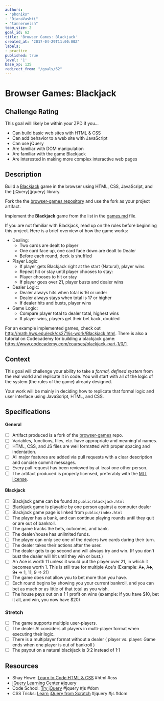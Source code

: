 ```yaml
---
authors:
- "phoniks"
- "DianaVashti"
- "tannerwelsh"
team_size: 2
goal_id: 62
title: 'Browser Games: Blackjack'
created_at: '2017-04-29T11:00:00Z'
labels:
- practice
published: true
level: '1'
base_xp: 125
redirect_from: "/goals/62"
---
```


# Browser Games: Blackjack

## Challenge Rating

This goal will likely be within your ZPD if you...

- Can build basic web sites with HTML & CSS
- Can add behavior to a web site with JavaScript
- Can use jQuery
- Are familiar with DOM manipulation
- Are familiar with the game Blackjack
- Are interested in making more complex interactive web pages

## Description

Build a [Blackjack](https://en.wikipedia.org/wiki/Blackjack) game in the browser using HTML, CSS, JavaScript, and the [jQuery][jquery] library.

Fork the the [browser-games repository][browser-games] and use the fork as your project artifact.

Implement the **Blackjack** game from the list in the [games.md][games-list] file.

If you are not familiar with Blackjack, read up on the rules before beginning this project. Here is a brief overview of how the game works:

- Dealing:
  - Two cards are dealt to player
  - One card face up, one card face down are dealt to Dealer
  - Before each round, deck is shuffled
- Player Logic:
  - If player gets Blackjack right at the start (Natural), player wins
  - Repeat hit or stay until player chooses to stay:
  - Player chooses to hit or stay
  - If player goes over 21, player busts and dealer wins
- Dealer Logic:
  - Dealer always hits when total is 16 or under
  - Dealer always stays when total is 17 or higher
  - If dealer hits and busts, player wins
- Game Logic:
  - Compare player total to dealer total, highest wins
  - If player wins, players get their bet back, doubled

For an example implemented games, check out http://math.hws.edu/eck/cs271/js-work/Blackjack.html. There is also a tutorial on Codecademy for building a blackjack game: https://www.codecademy.com/courses/blackjack-part-1/0/1.

## Context

This goal will challenge your ability to take a _formal, defined system_ from the real world and replicate it in code. You will start with all of the logic of the system (the rules of the game) already designed.

Your work will be mainly in deciding how to replicate that formal logic and user interface using JavaScript, HTML, and CSS.

## Specifications

#### General

- [ ] Artifact produced is a fork of the [browser-games][browser-games] repo.
- [ ] Variables, functions, files, etc. have appropriate and meaningful names.
- [ ] HTML, CSS, and JS files are well formatted with proper spacing and indentation.
- [ ] All major features are added via pull requests with a clear description and concise commit messages.
- [ ] Every pull request has been reviewed by at least one other person.
- [ ] The artifact produced is properly licensed, preferably with the [MIT license][mit-license].

#### Blackjack

- [ ] Blackjack game can be found at `public/blackjack.html`
- [ ] Blackjack game is playable by one person against a computer dealer
- [ ] Blackjack game page is linked from `public/index.html`
- [ ] The player has a bank, and can continue playing rounds until they quit or are out of bankroll.
- [ ] The game tracks the bets, outcomes, and bank.
- [ ] The dealer/house has unlimited funds.
- [ ] The player can only see one of the dealers two cards during their turn.
- [ ] The dealer takes their actions after the user.
- [ ] The dealer gets to go second and will always try and win. (If you don't bust the dealer will hit until they win or bust.)
- [ ] An Ace is worth 11 unless it would put the player over 21, in which it becomes worth 1. This is still true for multiple Ace's (Example: A♠︎, A♣️, 9♦️ => 1, 11, 9 => 21)
- [ ] The game does not allow you to bet more than you have.
- [ ] Each round begins by showing you your current bankroll, and you can bet as much or as little of that total as you wish.
- [ ] The house pays out on a 1:1 profit on wins (example: If you have $10, bet it all, and win, you now have $20)

### Stretch

- [ ] The game supports multiple user-players.
- [ ] The dealer AI considers all players in multi-player format when executing their logic.
- [ ] There is a multiplayer format without a dealer ( player vs. player: Game ends when one player is out of bankroll )
- [ ] The payout on a natural blackjack is 3:2 instead of 1:1

## Resources

- Shay Howe: [Learn to Code HTML & CSS](http://learn.shayhowe.com/html-css/) #html #css
- [jQuery Learning Center](https://learn.jquery.com/) #jquery
- Code School: [Try jQuery](https://www.codeschool.com/courses/try-jquery) #jquery #js #dom
- CSS Tricks: [Learn jQuery from Scratch](https://css-tricks.com/lodge/learn-jquery/) #jquery #js #dom


[browser-games]: https://github.com/GuildCrafts/browser-games
[games-list]: https://github.com/GuildCrafts/browser-games/blob/master/games.md
[mit-license]: https://opensource.org/licenses/MIT
